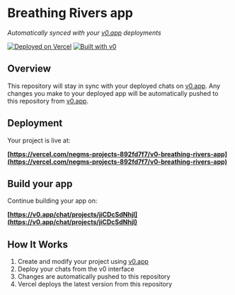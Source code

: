 # Breathing Rivers app

*Automatically synced with your [v0.app](https://v0.app) deployments*

[![Deployed on Vercel](https://img.shields.io/badge/Deployed%20on-Vercel-black?style=for-the-badge&logo=vercel)](https://vercel.com/negms-projects-892fd7f7/v0-breathing-rivers-app)
[![Built with v0](https://img.shields.io/badge/Built%20with-v0.app-black?style=for-the-badge)](https://v0.app/chat/projects/jiCDcSdNhjI)

## Overview

This repository will stay in sync with your deployed chats on [v0.app](https://v0.app).
Any changes you make to your deployed app will be automatically pushed to this repository from [v0.app](https://v0.app).

## Deployment

Your project is live at:

**[https://vercel.com/negms-projects-892fd7f7/v0-breathing-rivers-app](https://vercel.com/negms-projects-892fd7f7/v0-breathing-rivers-app)**

## Build your app

Continue building your app on:

**[https://v0.app/chat/projects/jiCDcSdNhjI](https://v0.app/chat/projects/jiCDcSdNhjI)**

## How It Works

1. Create and modify your project using [v0.app](https://v0.app)
2. Deploy your chats from the v0 interface
3. Changes are automatically pushed to this repository
4. Vercel deploys the latest version from this repository